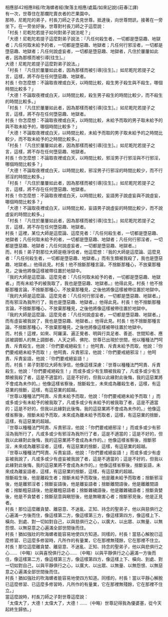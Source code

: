 相應部42相應8經/吹海螺者經(聚落主相應/處篇/如來記說)(莊春江譯)  
有一次，世尊住在那爛陀賣衣者的芒果園中。  
那時，尼乾陀的弟子，村長刀師之子去見世尊。抵達後，向世尊問訊，接著在一旁坐下。在一旁坐好後，世尊對村長刀師之子這麼說：  
「村長！尼乾陀若提子如何對弟子說法呢？」  
「大德！尼乾陀若提子這麼對弟子說法：『凡任何殺生者，一切都是墮惡趣、地獄者；凡任何取未給予的者，一切都是墮惡趣、地獄者；凡任何行邪淫者，一切都是墮惡趣、地獄者；凡任何說虛妄者，一切都是墮惡趣、地獄者，凡住於屢屢如此者，因為那樣而被引導[往生]。』  
大德！尼乾陀若提子這麼對弟子說法。」  
「村長！『凡住於屢屢如此者，因為那樣而被引導[往生]。』如尼乾陀若提子之言，這樣，將不存在任何墮惡趣、地獄者。  
村長！你怎麼想：不論取夜裡或白天，以時間比較，殺生男子殺生與不殺生，哪個時間比較多？」  
「大德！不論取夜裡或白天，以時間比較，殺生男子殺生的時間比較少，而不殺生的時間比較多。」  
「村長！『凡住於屢屢如此者，因為那樣而被引導[往生]。』如尼乾陀若提子之言，這樣，將不存在任何墮惡趣、地獄者。  
村長！你怎麼想：不論取夜裡或白天，以時間比較，未給予而取的男子取未給予的與不取未給予的，哪個時間比較多？」  
「大德！不論取夜裡或白天，以時間比較，未給予而取的男子取未給予的之時間比較少，而不取未給予的之時間比較多。」  
「村長！『凡住於屢屢如此者，因為那樣而被引導[往生]。』如尼乾陀若提子之言，這樣，將不存在任何墮惡趣、地獄者。  
村長！你怎麼想：不論取夜裡或白天，以時間比較，邪淫男子行邪淫與不行邪淫，哪個時間比較多？」  
「大德！不論取夜裡或白天，以時間比較，邪淫男子行邪淫的時間比較少，而不行邪淫的時間比較多。」  
「村長！『凡住於屢屢如此者，因為那樣而被引導[往生]。』如尼乾陀若提子之言，這樣，將不存在任何墮惡趣、地獄者。  
村長！你怎麼想：不論取夜裡或白天，以時間比較，妄語男子說虛妄與不說虛妄，哪個時間比較多？」  
「大德！不論取夜裡或白天，以時間比較，妄語男子說虛妄的時間比較少，而不說虛妄的時間比較多。」  
「村長！『凡住於屢屢如此者，因為那樣而被引導[往生]。』如尼乾陀若提子之言，這樣，將不存在任何墮惡趣、地獄者。  
村長！這裡，某位大師是這麼論、這麼見者：『凡任何殺生者，一切都是墮惡趣、地獄者；凡任何取未給予的者，一切都是墮惡趣、地獄者；凡任何行邪淫者，一切都是墮惡趣、地獄者；凡任何說虛妄者，一切都是墮惡趣、地獄者。』  
而，村長！弟子對那位大師是極淨信者，他這麼想：『我的大師是這麼論、這麼見者：「凡任何殺生者，一切都是墮惡趣、地獄者。」而有生類被我殺了，我也是墮惡趣、地獄者。』他得此見。村長！他不捨斷那種言論，不捨斷那種心，不放棄那種見，之後他將像這樣被帶往置於地獄中。  
『我的大師是這麼論、這麼見者：「凡任何取未給予的者，一切都是墮惡趣、地獄者。」而有未給予的被我取了，我也是墮惡趣、地獄者。』他得此見。村長！他不捨斷那種言論，不捨斷那種心，不放棄那種見，之後他將像這樣被帶往置於地獄中。  
『我的大師是這麼論、這麼見者：「凡任何行邪淫者，一切都是墮惡趣、地獄者。」而有邪淫為我所行了，我也是墮惡趣、地獄者。』他得此見。村長！他不捨斷那種言論，不捨斷那種心，不放棄那種見，之後他將像這樣被帶往置於地獄中。  
『我的大師是這麼論、這麼見者：「凡任何說虛妄者，一切都是墮惡趣、地獄者。」而有虛妄被我說了，我也是墮惡趣、地獄者。』他得此見。村長！他不捨斷那種言論，不捨斷那種心，不放棄那種見，之後他將像這樣被帶往置於地獄中。  
而，村長！這裡，如來、阿羅漢、遍正覺者、明與行具足者、善逝、世間知者、應該被調御人的無上調御者、人天之師、佛陀、世尊已出現於世間，他以種種法門呵責、斥責殺生，他說：『你們要戒絕殺生！』他呵責、斥責未給予而取，他說：『你們要戒絕未給予而取！』他呵責、斥責邪淫，他說：『你們要戒絕邪淫！』他呵責、斥責妄語，他說：『你們要戒絕妄語！』  
而，村長！弟子對那位大師有淨信，他像這樣深慮：『世尊以種種法門呵責、斥責殺生，他說：「你們要戒絕殺生！」而或多或少有生類被我殺了，凡或多或少有生類被我殺了者，這是不適當的，這是不好的，但我以此緣對此後悔，我的這惡業將不會成為未作的。』他像這樣省察後，捨斷殺生，未來成為離殺生者，這樣，有這惡業的捨斷，這樣，有這惡業的超越。  
『世尊以種種法門呵責、斥責未給予而取，他說：「你們要戒絕未給予而取！」而或多或少有未給予的被我取了，凡或多或少有未給予的被我取了者，這是不適當的；這是不好的，但我以此緣對此後悔，我的這惡業將不會成為未作的。』他像這樣省察後，捨斷未給予而取，未來成為離未給予而取者，這樣，有這惡業的捨斷，這樣，有這惡業的超越。  
『世尊以種種法門呵責、斥責邪淫，他說：「你們要戒絕邪淫！」而或多或少有邪淫為我所行了，凡或多或少有邪淫為我所行了者，這是不適當的；這是不好的，但我以此緣對此後悔，我的這惡業將不會成為未作的。』他像這樣省察後，捨斷邪淫，未來成為離邪淫者，這樣，有這惡業的捨斷，這樣，有這惡業的超越。  
『世尊以種種法門呵責、斥責妄語，他說：「你們要戒絕妄語！」而或多或少有虛妄被我說了，凡或多或少有虛妄被我說了者，這是不適當的；這是不好的，但我以此緣對此後悔，我的這惡業將不會成為未作的。』他像這樣省察後，捨斷妄語，未來成為離妄語者，這樣，有這惡業的捨斷，這樣，有這惡業的超越。  
捨斷殺生後，他是離殺生者；捨斷未給予而取後，他是離未給予而取者；捨斷邪淫後，他是離邪淫者；捨斷妄語後，他是離妄語者；捨斷離間語後，他是離離間語者；捨斷粗惡語後，他是離粗惡語者；捨斷雜穢語後，他是離雜穢語者；捨斷貪婪後，他是不貪婪者；捨斷惡意與瞋怒後，他是無瞋害心者；捨斷邪見後，他是正見者。  
村長！那位這麼離貪婪、離惡意、不迷亂、正知、持念的聖弟子，他以與慈俱行之心遍滿一方後而住，像這樣第二方，像這樣第三方，像這樣第四方，像這樣上下、橫向、到處、對一切如對自己，以與慈俱行之心，以廣大、以出眾、以無量、以無怨恨、以無惡意之心遍滿全部世間後而住。  
村長！猶如強壯的吹海螺者能容易地使四方知道。同樣的，村長！當慈心解脫已這麼修習、已這麼多修習時，凡所作的有量業，它在那裡無殘餘，它在那裡不住立。  
村長！那位這麼離貪婪、離惡意、不迷亂、正知、持念的聖弟子，他以與悲俱行之心……（中略）以與喜悅俱行之心……（中略）以與平靜俱行之心遍滿一方後而住，像這樣第二方，像這樣第三方，像這樣第四方，像這樣上下、橫向、到處、對一切如對自己，以與平靜俱行之心，以廣大、以出眾、以無量、以無怨恨、以無惡意之心遍滿全部世間後而住。  
村長！猶如強壯的吹海螺者能容易地使四方知道。同樣的，村長！當以平靜心解脫已這麼修習、已這麼多修習時，凡所作的有量業，它在那裡無殘餘，它在那裡不住立。」  
當這麼說時，村長刀師之子對世尊這麼說：  
「太偉大了，大德！太偉大了，大德！……（中略）世尊記得我為優婆塞，從今天起終生歸依。」  
  
  
